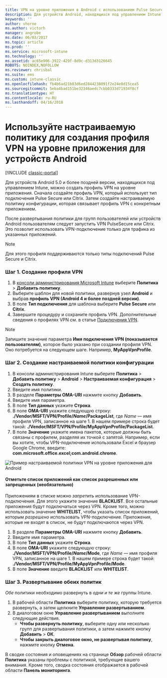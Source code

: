```yaml
---
title: VPN на уровне приложения в Android с использованием Pulse Secure
description: Для устройств Android, находящихся под управлением Intune, можно создать профиль VPN на уровне приложения.
keywords: ''
author: vhorne
ms.author: victorh
manager: angrobe
ms.date: 06/03/2017
ms.topic: article
ms.prod: ''
ms.service: microsoft-intune
ms.technology: ''
ms.assetid: ac65e906-3922-429f-8d9c-d313d3126645
ROBOTS: NOINDEX,NOFOLLOW
ms.reviewer: chrisbal
ms.suite: ems
ms.custom: intune-classic
ms.openlocfilehash: fb4b6ad21b83d6ed2844238091f2e24e0d15cea5
ms.sourcegitcommit: 5eba4bad151be32346aedc7cbb0333d71934f8cf
ms.translationtype: HT
ms.contentlocale: ru-RU
ms.lasthandoff: 04/16/2018
---
```

# <a name="use-a-custom-policy-to-create-a-per-app-vpn-profile-for-android-devices"></a>Используйте настраиваемую политику для создания профиля VPN на уровне приложения для устройств Android

[!INCLUDE [classic-portal](../includes/classic-portal.md)]

Для устройств Android 5.0 и более поздней версии, находящихся под управлением Intune, можно создать профиль VPN на уровне приложения. Сначала создайте профиль VPN, который использует тип подключения Pulse Secure или Citrix. Затем создайте настраиваемую политику конфигурации, которая связывает профиль VPN с конкретным приложением. 

После развертывания политики для групп пользователей или устройств Android пользователям следует запустить VPN PulseSecure или Citrix. Это позволит использовать VPN-подключение только для трафика из указанных приложений.

> [!NOTE]
>
> Для этого профиля поддерживаются только типы подключений Pulse Secure и Citrix.


### <a name="step-1-create-a-vpn-profile"></a>Шаг 1. Создание профиля VPN

1. В [консоли администрирования Microsoft Intune](https://manage.microsoft.com) выберите **Политика** > **Добавить политику**.
2. Выберите шаблон для новой политики, развернув узел **Android** и выбрав **профиль VPN (Android 4 и более поздней версии)**.
3. В поле **Тип подключения** для шаблона выберите **Pulse Secure** или **Citrix**.
4. Завершите процедуру и сохраните профиль VPN. Дополнительные сведения о профилях VPN см. в статье [Подключения VPN](../deploy-use/vpn-connections-in-microsoft-intune.md).

> [!NOTE]
>
> Запишите значение параметра **Имя подключения VPN (показывается пользователям)**, которое было указано при создании профиля VPN. Оно потребуется на следующем шаге. Например, **MyAppVpnProfile**.

### <a name="step-2-create-a-custom-configuration-policy"></a>Шаг 2. Создание настраиваемой политики конфигурации

   1. В консоли администрирования Intune выберите **Политика** > **Добавить политику** > **Android** > **Настраиваемая конфигурация** > **Создать политику**.
   2. Введите имя политики.
   3. В разделе **Параметры OMA-URI** нажмите кнопку **Добавить**.
   4. Введите имя параметра.
   5. В поле **Тип данных** укажите **Строка**.
   6. В поле **OMA-URI** укажите следующую строку: **./Vendor/MSFT/VPN/Profile/*Name*/PackageList**, где *Name* — имя профиля VPN, записанное на шаге 1. В нашем примере строка будет такой: **./Vendor/MSFT/VPN/Profile/MyAppVpnProfile/PackageList**.
   7.   В поле **Значение** укажите имена пакетов, которые должны быть связаны с профилем, разделяя их точкой с запятой. Например, если вы хотите, чтобы VPN-подключение использовали Excel и браузер Google Chrome, введите: **com.microsoft.office.excel;com.android.chrome**.

![Пример настраиваемой политики VPN на уровне приложения для Android](./media/android_per_app_vpn_oma_uri.png)

#### <a name="set-your-app-list-to-blacklist-or-whitelist-optional"></a>Отметьте список приложений как список разрешенных или запрещенных (необязательно)
  Приложениям в списке можно *запретить* использование VPN-подключения. Для этого укажите значение **BLACKLIST**. Все остальные приложения будут подключаться через VPN.
Кроме того, можно использовать значение **WHITELIST**, чтобы указать список приложений, которым *разрешено* использовать VPN-подключение. Приложения, которые не входят в список, не будут подключаются через VPN.
  1.    В разделе **Параметры OMA-URI** нажмите кнопку **Добавить**.
  2.    Введите имя параметра.
  3.    В поле **Тип данных** укажите **Строка**.
  4.    В поле **OMA-URI** укажите следующую строку: **./Vendor/MSFT/VPN/Profile/*Name*/Mode**, где *Name* — имя профиля VPN, записанное на шаге 1. В нашем примере строка будет такой: **./Vendor/MSFT/VPN/Profile/MyAppVpnProfile/Mode**.
  5.    В поле **Значение** введите **BLACKLIST** или **WHITELIST**.



### <a name="step-3-deploy-both-policies"></a>Шаг 3. Развертывание обеих политик

*Обе* политики необходимо развернуть в *одни и те же* группы Intune.

1.  В рабочей области **Политика** выберите политику, которую требуется развернуть, а затем щелкните **Управление развертыванием**.
2.  В диалоговом окне **Управление развертыванием** выполните следующие действия.
    -   **Чтобы развернуть политику**, выберите одну или несколько групп для развертывания политики, а затем нажмите кнопку **Добавить** > **ОК**.
    -   **Чтобы закрыть диалоговое окно, не развертывая политику**, нажмите кнопку **Отмена**.

В сводке состояния и оповещениях на странице **Обзор** рабочей области **Политика** указаны проблемы с политикой, требующие вашего внимания. Кроме того, сводка состояния отображается в рабочей области **Панель мониторинга**.
